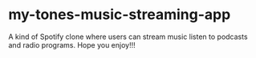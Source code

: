 # my-tones-music-streaming-app
A kind of Spotify clone where users can stream music listen to podcasts and radio programs. Hope you enjoy!!!
